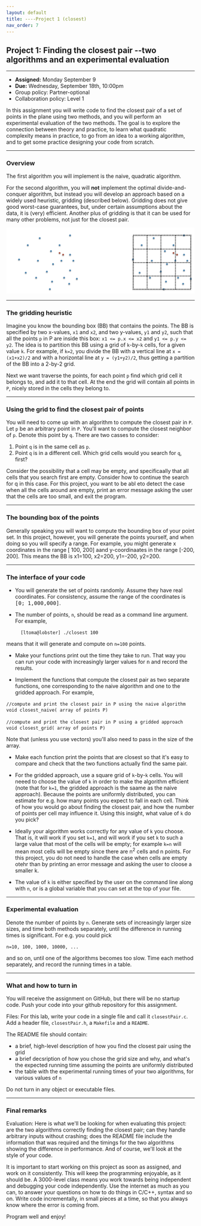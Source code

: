 ```yaml
---
layout: default 
title: ----Project 1 (closest)
nav_order: 7
---
```




## Project 1: Finding the closest pair --two algorithms and an experimental evaluation

*** 
* __Assigned:__ Monday  September 9
* __Due:__ Wednesday, September 18th, 10:00pm
* Group policy: Partner-optional 
* Collaboration policy: Level 1



In this assignment you will write code to find the closest pair of a
set of points in the plane using two methods, and you will perform an
experimental evaluation of the two methods. The goal is to explore the
connection between theory and practice, to learn what quadratic
complexity means in practice, to go from an idea to a working
algorithm, and to get some practice designing your code from scratch.


***

### Overview


The first algorithm you will implement is the naive, quadratic
algorithm.

For the second algorithm, you will __not__ implement the optimal
  divide-and-conquer algorithm, but instead you will develop an
  approach based on a widely used heuristic, gridding (described
  below). Gridding does not give good worst-case guarantees, but,
  under certain assumptions about the data, it is (very)
  efficient. Another plus of gridding is that it can be used for many
  other problems, not just for the closest pair.



![](closest.png)

***

### The gridding heuristic


Imagine you know the bounding box (BB) that contains the points.  The
BB is specified by two x-values, `x1` and `x2`, and two y-values, `y1` and
  `y2`, such that all the points `p` in P are inside this box: `x1 <= p.x <=
  x2` and `y1 <= p.y <= y2`. The idea is to partition this BB using a
  grid of `k`-by-`k` cells, for a given value `k`. For example, if `k=2`, you
  divide the BB with a vertical line  at `x =(x1+x2)/2` and with a horizontal line at `y =
  (y1+y2)/2`, thus getting a partition of the BB into a 2-by-2 grid.

  Next we want traverse the points, for each point `p` find which grid
cell it belongs to, and add it to that cell. At the end the grid will
contain all points in `P`, nicely stored in the cells they belong to.


***

### Using the grid to find the closest pair of points


You will need to come up with an algorithm to compute the closest
pair in `P`. Let `p` be an arbitrary point in `P`. You'll want to compute the
closest neighbor of `p`.  Denote this point by `q`.  There are two casses to consider:

1. Point `q` is in the same cell as `p`.
2. Point `q` is in a different cell. Which grid cells would you search
for `q`, first?

Consider the possibility that a cell may be empty, and specificaally
that all cells that you search first are empty.  Consider how to
continue the search for q in this case.  For this project, you want to
be abl eto detect the case when all the cells around are empty, print
an error message asking the user that the cells are too small, and
exit the program.
 


***

### The bounding box of the points


Generally speaking you will want to compute the bounding box of your
point set. In this project, however, you will generate the points
yourself, and when doing so you will specify a range. For example, you
might generate x coordinates in the range [ 100, 200] aand
y-coordinaates in the range [-200, 200]. This means the BB is x1=100,
x2=200, y1=-200, y2=200.



***

### The interface of your code


* You will  generate the set of points randomly. Assume they have real
  coordinates. For consistency, assume the range of the coordinates is
  <tt>[0; 1,000,000]</tt>.
  
* The number of points, `n`, should be read as a command
  line argument. For example,  
  
  ```
    [ltoma@lobster] ./closest 100
  ```

means that it will generate and compute on `n=100` points.

* Make your functions print out the time they take to run. That way you
  can run your code with increasingly larger values for <tt>n</tt> and
  record the results.
  
  
* Implement the functions that compute the closest pair as two
  separate functions, one corresponding to the naive algorithm and one
  to the gridded approach. For example,

```
//compute and print the closest pair in P using the naive algorithm 
void closest_naive( array of points P)

//compute and print the closest pair in P using a gridded approach
void closest_grid( array of points P)
```

Note that (unless you use vectors) you'll also need to pass in the size of the array. 


* Make each function print the points that are closest so that it's easy
to compare and check that the two functions actually find the same pair.


* For the gridded approach, use a square grid of `k`-by-`k`
  cells. You will neeed to choose the value of `k` in order to
  make the algorithm efficient (note that for `k=1`, the gridded
  approach is the saame as the naive approach).  Because the points
  are uniformly distributed, you can estimate for e.g. how many points
  you expect to fall in each cell.  Think of how you would go about
  finding the closest pair, and how the number of points per cell may
  influence it.  Using this insight, what value of `k` do you
  pick?

  
* Ideally your algorithm works correctly for any value of `k` you
  choose. That is, it will work if you set `k=1`, and will work if you
  set `k` to such a large value that most of the cells will be empty;
  for example `k=n` will mean most cells will be empty since there are
  n<sup>2</sup> cells and n points. For this project, you do not need
  to handle the case when cells are empty otehr than by printing an
  error message and asking the user to cloose a smaller k.


* The value of `k` is either specified by the user on the command line along with `n`, or is a global variable that you can set at the top of your file. 




***

### Experimental evaluation


Denote the number of points by `n`. Generate sets of increasingly larger
size sizes, and time both methods separately, until the difference in
running times is significant. For e.g. you could pick
```
n=10, 100, 1000, 10000, ...
```
and so on, until one of the algorithms becomes too slow.   Time each method separately, and record the running times in a table. 


***

### What and how to turn in


You will receive the assignment on GitHub, but there will be no
startup code. Push your code into your github repository for this
assignment.

Files: For this lab, write your code in a single file and call it
`closestPair.c`. Add a header file, `closestPair.h`, a `Makefile` and a `README`.

The README file should contain: 
- a brief, high-level description of how you find the closest pair using the grid
- a brief decsription of how you chose the grid size and why, and what's the expected running time assuming the points are
uniformly distributed
- the table with the experimental running times of your two algorithms, for various values of `n`


Do not turn in any object  or executable files.


***
### Final  remarks 
Evaluation: Here is what we'll be looking for when evaluating this project:  are the two algorithms correctly finding the closest pair;  can they handle arbitrary inputs without crashing;  does the README file include the information that was required and the timings for the two algorithms showing the difference in performance. And of course, we'll look at the style of your code. 

It is important to start working on this project as soon as assigned, and work on it consistently. This will keep the programming enjoyable, as it should be. A 3000-level class means you work towards being independent and debugging your code independently. Use the internet as much as you can, to answer your questions on how to do things in C/C++, syntax and so on. Write code incrementally, in small pieces at a time, so that you always know where the error is coming from. 

Program well and enjoy!

